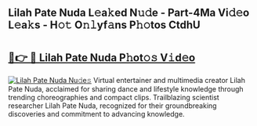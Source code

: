## Lilah Pate Nuda L𝚎a𝚔ed N𝚞𝚍e - Part-4Ma Vi𝚍𝚎o L𝚎a𝚔s - H𝚘𝚝 O𝚗𝚕yf𝚊ns P𝚑𝚘tos CtdhU

# <h2><a href="http://kfc0y7.oniu.top/?m=Lilah+Pate+Nuda">🔗👉 🔴 Lilah Pate Nuda P𝚑ot𝚘𝚜 V𝚒d𝚎o</a></h2>

[![Lilah Pate Nuda Nu𝚍e𝚜](https://i.imgur.com/0qMVB7G.gif)](http://kfc0y7.oniu.top/?m=Lilah+Pate+Nuda)
Virtual entertainer and multimedia creator Lilah Pate Nuda, acclaimed for sharing dance and lifestyle knowledge through trending choreographies and compact clips. Trailblazing scientist researcher Lilah Pate Nuda, recognized for their groundbreaking discoveries and commitment to advancing knowledge.  
